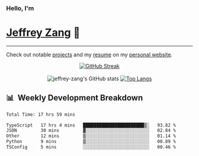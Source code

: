 
### Hello, I'm 
# [Jeffrey Zang](https://www.linkedin.com/in/jeffreyzang/) 🦀

---

Check out notable [projects](https://jeffz.dev/projects) and my [resume](https://jeffz.dev/resume) on my [personal website](https://jeffz.dev/).

<div align = 'center'>

[![GitHub Streak](https://github-readme-streak-stats.herokuapp.com/?user=jeffrey-zang&theme=tokyonight)](https://git.io/streak-stats)
<br></br>
![jeffrey-zang's GitHub stats](https://github-readme-stats.vercel.app/api?username=jeffrey-zang&show_icons=true&theme=tokyonight&hide_rank=true&hide=stars) 
[![Top Langs](https://github-readme-stats.vercel.app/api/top-langs/?username=jeffrey-zang&hide=ShaderLab,HLSL&layout=compact&theme=tokyonight)](https://github.com/anuraghazra/github-readme-stats)

</div>

## 📊 &nbsp;Weekly Development Breakdown
<!--START_SECTION:waka-->

```txt
Total Time: 17 hrs 59 mins

TypeScript   17 hrs 4 mins   ███████████████████████▒░   93.82 %
JSON         30 mins         ▓░░░░░░░░░░░░░░░░░░░░░░░░   02.84 %
Other        12 mins         ▒░░░░░░░░░░░░░░░░░░░░░░░░   01.14 %
Python       9 mins          ▒░░░░░░░░░░░░░░░░░░░░░░░░   00.89 %
TSConfig     5 mins          ░░░░░░░░░░░░░░░░░░░░░░░░░   00.46 %
```

<!--END_SECTION:waka-->

